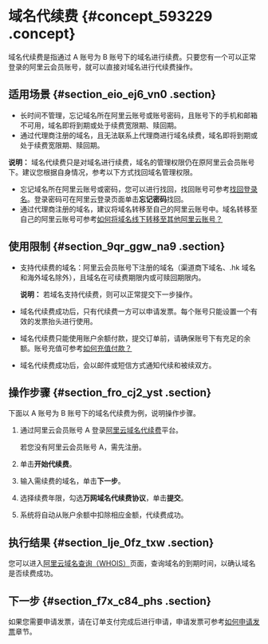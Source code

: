 # 域名代续费 {#concept_593229 .concept}

域名代续费是指通过 A 账号为 B 账号下的域名进行续费。只要您有一个可以正常登录的阿里云会员账号，就可以直接对域名进行代续费操作。

## 适用场景 {#section_eio_ej6_vn0 .section}

-   长时间不管理，忘记域名所在阿里云账号或账号密码，且账号下的手机和邮箱不可用，域名即将到期或处于续费宽限期、赎回期。
-   通过代理商注册的域名，且无法联系上代理商进行域名续费，域名即将到期或处于续费宽限期、赎回期。

**说明：** 域名代续费只是对域名进行续费，域名的管理权限仍在原阿里云会员账号下。建议您根据自身情况，参考以下方式找回域名管理权限。

-   忘记域名所在阿里云账号或密码，您可以进行找回，找回账号可参考[找回登录名](https://account.aliyun.com/find_loginid/findLoginId.htm)。登录密码可在阿里云登录页面单击**忘记密码**找回。
-   通过代理商注册的域名，建议将域名转移至自己的阿里云账号中。域名转移至自己的阿里云账号可参考[如何将域名线下转移至其他阿里云账号？](../../../../cn.zh-CN/常见问题/转移与过户类问题/如何将域名线下转移至其他阿里云账号？.md#)

## 使用限制 {#section_9qr_ggw_na9 .section}

-   支持代续费的域名：阿里云会员账号下注册的域名（渠道商下域名、.hk 域名和海外域名除外），且域名在可续费期限内或可赎回期限内。

    **说明：** 若域名支持代续费，则可以正常提交下一步操作。

-   域名代续费成功后，只有代续费一方可以申请发票。每个账号只能设置一个有效的发票抬头进行使用。
-   域名代续费只能使用账户余额付款，提交订单前，请确保账号下有充足的余额。账号充值可参考[如何充值付款？](https://help.aliyun.com/knowledge_detail/37107.html)
-   域名代续费成功后，会以邮件或短信方式通知代续和被续双方。

## 操作步骤 {#section_fro_cj2_yst .section}

下面以 A 账号为 B 账号下的域名代续费为例，说明操作步骤。

1.  通过阿里云会员账号 A 登录[阿里云域名代续费](https://wanwang.aliyun.com/domain/domain-renew)平台。

    若您没有阿里云会员账号 A，需先注册。

2.  单击**开始代续费**。
3.  输入需续费的域名，单击**下一步**。
4.  选择续费年限，勾选**万网域名代续费协议**，单击**提交**。
5.  系统将自动从账户余额中扣除相应金额，代续费成功。

## 执行结果 {#section_lje_0fz_txw .section}

您可以进入[阿里云域名查询（WHOIS）](https://whois.aliyun.com/)页面，查询域名的到期时间，以确认域名是否续费成功。

## 下一步 {#section_f7x_c84_phs .section}

如果您需要申请发票，请在订单支付完成后进行申请，申请发票可参考[如何申请发票](https://help.aliyun.com/document_detail/37053.html)章节。

